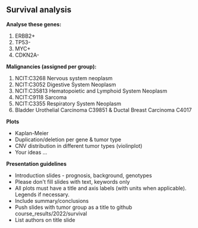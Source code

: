 ## Survival analysis

**Analyse these genes:**
1) ERBB2+
2) TP53-
3) MYC+
4) CDKN2A-

**Malignancies (assigned per group):**
1) NCIT:C3268 Nervous system neoplasm
2) NCIT:C3052 Digestive System Neoplasm
3) NCIT:C35813 Hematopoietic and Lymphoid System Neoplasm
4) NCIT:C9118 Sarcoma
5) NCIT:C3355 Respiratory System Neoplasm
6) Bladder Urothelial Carcinoma C39851 & Ductal Breast Carcinoma C4017


**Plots**
* Kaplan-Meier
* Duplication/deletion per gene & tumor type
* CNV distribution in different tumor types (violinplot)
* Your ideas ...

**Presentation guidelines**
* Introduction slides - prognosis, background, genotypes
* Please don't fill slides with text, keywords only
* All plots must have a title and axis labels (with units when applicable). Legends if necessary.
* Include summary/conclusions
* Push slides with tumor group as a title to github course_results/2022/survival
* List authors on title slide
